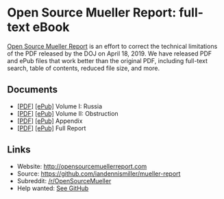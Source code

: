 # Open Source Mueller Report: full-text eBook

[Open Source Mueller Report](http://opensourcemuellerreport.com) is an effort to correct the technical limitations of the PDF released by the DOJ on April 18, 2019.
We have released PDF and ePub files that work better than the original PDF, including full-text search, table of contents, reduced file size, and more.

## Documents

- [[PDF]](http://opensourcemuellerreport.com/mueller-report-vol-1.pdf) [[ePub]](http://opensourcemuellerreport.com/mueller-report-vol-1.epub) Volume I: Russia
- [[PDF]](http://opensourcemuellerreport.com/mueller-report-vol-2.pdf) [[ePub]](http://opensourcemuellerreport.com/mueller-report-vol-2.epub) Volume II: Obstruction
- [[PDF]](http://opensourcemuellerreport.com/mueller-report-appendix.pdf) [[ePub]](http://opensourcemuellerreport.com/mueller-report-appendix.epub) Appendix
- [[PDF]](http://opensourcemuellerreport.com/mueller-report.pdf) [[ePub]](http://opensourcemuellerreport.com/mueller-report.epub) Full Report

## Links

- Website: http://opensourcemuellerreport.com
- Source: https://github.com/iandennismiller/mueller-report
- Subreddit: [/r/OpenSourceMueller](https://www.reddit.com/r/OpenSourceMueller)
- Help wanted: [See GitHub](https://github.com/iandennismiller/mueller-report/blob/master/Contributing.md#helper-roles)
